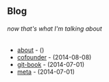 ## Blog 
<!-- this file is auto-created. -->

###### now that's what I'm talking about
* [about](/blog/about) - ()
* [cofounder](/blog/cofounder) - (2014-08-08)
* [git-book](/blog/git-book) - (2014-07-01)
* [meta](/blog/meta) - (2014-07-01)
